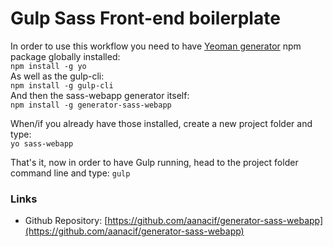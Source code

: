 # Gulp Sass Front-end boilerplate

In order to use this workflow you need to have [Yeoman generator](https://yeoman.io/) npm package globally installed:  
`npm install -g yo`  
As well as the gulp-cli:  
`npm install -g gulp-cli`  
And then the sass-webapp generator itself:  
`npm install -g generator-sass-webapp`

When/if you already have those installed, create a new project folder and type:  
`yo sass-webapp`

That's it, now in order to have Gulp running, head to the project folder command line and type: `gulp`

### Links

- Github Repository: [https://github.com/aanacif/generator-sass-webapp](https://github.com/aanacif/generator-sass-webapp)
